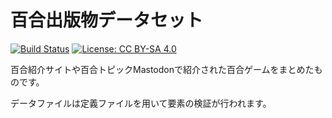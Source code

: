 # 百合出版物データセット

[![Build Status](https://travis-ci.org/yuritopia-net/game-data.svg?branch=master)](https://travis-ci.org/yuritopia-net/game-data)
[![License: CC BY-SA 4.0](https://img.shields.io/badge/License-CC%20BY--SA%204.0-lightgrey.svg)](http://creativecommons.org/licenses/by-sa/4.0/)

百合紹介サイトや百合トピックMastodonで紹介された百合ゲームをまとめたものです。

データファイルは定義ファイルを用いて要素の検証が行われます。
